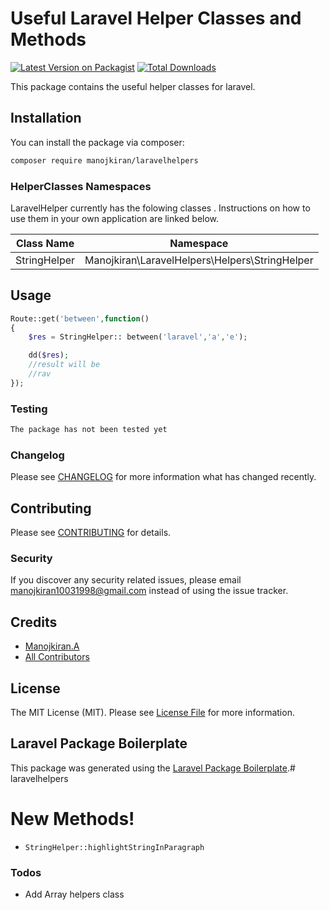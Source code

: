 # Useful Laravel Helper Classes and Methods

[![Latest Version on Packagist](https://img.shields.io/packagist/v/manojkiran/laravelhelpers.svg?style=flat-square)](https://packagist.org/packages/manojkiran/laravelhelpers) [![Total Downloads](https://img.shields.io/packagist/dt/manojkiran/laravelhelpers.svg?style=flat-square)](https://packagist.org/packages/manojkiran/laravelhelpers)

This package contains the useful helper classes for laravel.

## Installation

You can install the package via composer:

```bash
composer require manojkiran/laravelhelpers
```
### HelperClasses Namespaces

LaravelHelper currently has the folowing classes . Instructions on how to use them in your own application are linked below.

| Class Name | Namespace |
| ------ | ------ |
| StringHelper | Manojkiran\LaravelHelpers\Helpers\StringHelper |

## Usage

``` php
Route::get('between',function()
{    
    $res = StringHelper:: between('laravel','a','e');

    dd($res);
    //result will be  
    //rav
});
```

### Testing

``` bash
The package has not been tested yet
```

### Changelog

Please see [CHANGELOG](CHANGELOG.md) for more information what has changed recently.

## Contributing

Please see [CONTRIBUTING](CONTRIBUTING.md) for details.

### Security

If you discover any security related issues, please email manojkiran10031998@gmail.com instead of using the issue tracker.

## Credits

- [Manojkiran.A](https://github.com/manojkiran)
- [All Contributors](../../contributors)

## License

The MIT License (MIT). Please see [License File](LICENSE.md) for more information.

## Laravel Package Boilerplate

This package was generated using the [Laravel Package Boilerplate](https://laravelpackageboilerplate.com).# laravelhelpers


# New Methods!

  - ``` StringHelper::highlightStringInParagraph ```


### Todos

 - Add Array helpers class

